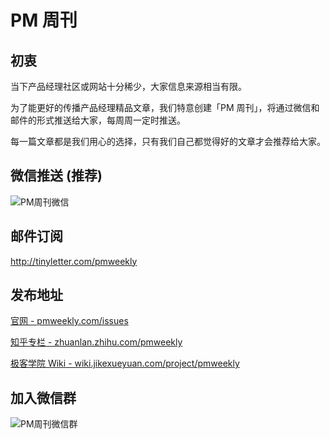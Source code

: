 # PM 周刊

## 初衷

当下产品经理社区或网站十分稀少，大家信息来源相当有限。   

为了能更好的传播产品经理精品文章，我们特意创建「PM 周刊」，将通过微信和邮件的形式推送给大家，每周周一定时推送。   

每一篇文章都是我们用心的选择，只有我们自己都觉得好的文章才会推荐给大家。 

## 微信推送 (推荐)

![PM周刊微信](http://com-4jplus-temp.qiniudn.com/pmweekly-weixin.jpg)   

## 邮件订阅

<http://tinyletter.com/pmweekly>   

## 发布地址

[官网 - pmweekly.com/issues](http://pmweekly.com/issues/)    

[知乎专栏 - zhuanlan.zhihu.com/pmweekly](http://zhuanlan.zhihu.com/pmweekly)    

[极客学院 Wiki - wiki.jikexueyuan.com/project/pmweekly](http://wiki.jikexueyuan.com/project/pmweekly/)       

## 加入微信群

![PM周刊微信群](http://com-4jplus-temp.qiniudn.com/pmweekly-qun.jpg)   
